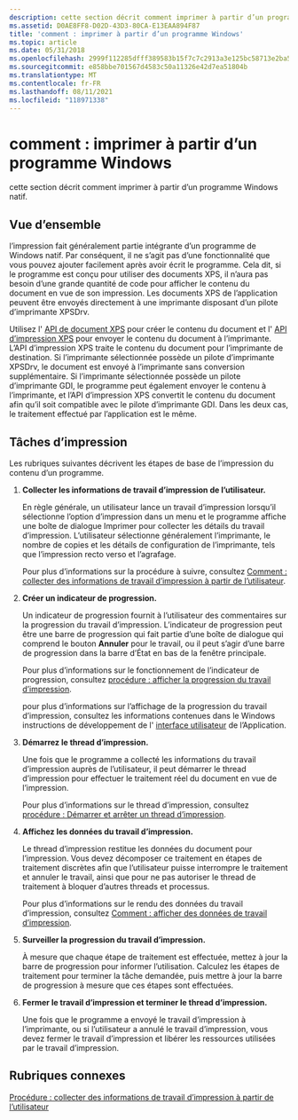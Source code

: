 ```yaml
---
description: cette section décrit comment imprimer à partir d’un programme Windows natif.
ms.assetid: D0AE8FF8-D02D-43D3-80CA-E13EAA894F87
title: 'comment : imprimer à partir d’un programme Windows'
ms.topic: article
ms.date: 05/31/2018
ms.openlocfilehash: 2999f112285dfff389583b15f7c7c2913a3e125bc58713e2ba5f18973aa6e1ab
ms.sourcegitcommit: e858bbe701567d4583c50a11326e42d7ea51804b
ms.translationtype: MT
ms.contentlocale: fr-FR
ms.lasthandoff: 08/11/2021
ms.locfileid: "118971338"
---
```

# <a name="how-to-print-from-a-windows-program"></a>comment : imprimer à partir d’un programme Windows

cette section décrit comment imprimer à partir d’un programme Windows natif.

## <a name="overview"></a>Vue d’ensemble

l’impression fait généralement partie intégrante d’un programme de Windows natif. Par conséquent, il ne s’agit pas d’une fonctionnalité que vous pouvez ajouter facilement après avoir écrit le programme. Cela dit, si le programme est conçu pour utiliser des documents XPS, il n’aura pas besoin d’une grande quantité de code pour afficher le contenu du document en vue de son impression. Les documents XPS de l’application peuvent être envoyés directement à une imprimante disposant d’un pilote d’imprimante XPSDrv.

Utilisez l' [API de document XPS](/previous-versions/windows/desktop/dd316976(v=vs.85)) pour créer le contenu du document et l' [API d’impression XPS](xps-printing.md) pour envoyer le contenu du document à l’imprimante. L’API d’impression XPS traite le contenu du document pour l’imprimante de destination. Si l’imprimante sélectionnée possède un pilote d’imprimante XPSDrv, le document est envoyé à l’imprimante sans conversion supplémentaire. Si l’imprimante sélectionnée possède un pilote d’imprimante GDI, le programme peut également envoyer le contenu à l’imprimante, et l’API d’impression XPS convertit le contenu du document afin qu’il soit compatible avec le pilote d’imprimante GDI. Dans les deux cas, le traitement effectué par l’application est le même.

## <a name="printing-tasks"></a>Tâches d’impression

Les rubriques suivantes décrivent les étapes de base de l’impression du contenu d’un programme.

1.  **Collecter les informations de travail d’impression de l’utilisateur.**

    En règle générale, un utilisateur lance un travail d’impression lorsqu’il sélectionne l’option d’impression dans un menu et le programme affiche une boîte de dialogue Imprimer pour collecter les détails du travail d’impression. L’utilisateur sélectionne généralement l’imprimante, le nombre de copies et les détails de configuration de l’imprimante, tels que l’impression recto verso et l’agrafage.

    Pour plus d’informations sur la procédure à suivre, consultez [Comment : collecter des informations de travail d’impression à partir de l’utilisateur](preparing-to-print.md).

2.  **Créer un indicateur de progression.**

    Un indicateur de progression fournit à l’utilisateur des commentaires sur la progression du travail d’impression. L’indicateur de progression peut être une barre de progression qui fait partie d’une boîte de dialogue qui comprend le bouton **Annuler** pour le travail, ou il peut s’agir d’une barre de progression dans la barre d’État en bas de la fenêtre principale.

    Pour plus d’informations sur le fonctionnement de l’indicateur de progression, consultez [procédure : afficher la progression du travail d’impression](cancel-dialog-box.md).

    pour plus d’informations sur l’affichage de la progression du travail d’impression, consultez les informations contenues dans le Windows instructions de développement de l' [interface utilisateur](/windows/desktop/windows-application-ui-development) de l’Application.

3.  **Démarrez le thread d’impression.**

    Une fois que le programme a collecté les informations du travail d’impression auprès de l’utilisateur, il peut démarrer le thread d’impression pour effectuer le traitement réel du document en vue de l’impression.

    Pour plus d’informations sur le thread d’impression, consultez [procédure : Démarrer et arrêter un thread d’impression](how-to--start-and-stop-a-printing-thread.md).

4.  **Affichez les données du travail d’impression.**

    Le thread d’impression restitue les données du document pour l’impression. Vous devez décomposer ce traitement en étapes de traitement discrètes afin que l’utilisateur puisse interrompre le traitement et annuler le travail, ainsi que pour ne pas autoriser le thread de traitement à bloquer d’autres threads et processus.

    Pour plus d’informations sur le rendu des données du travail d’impression, consultez [Comment : afficher des données de travail d’impression](how-to--render-the-print-job-data.md).

5.  **Surveiller la progression du travail d’impression.**

    À mesure que chaque étape de traitement est effectuée, mettez à jour la barre de progression pour informer l’utilisation. Calculez les étapes de traitement pour terminer la tâche demandée, puis mettre à jour la barre de progression à mesure que ces étapes sont effectuées.

6.  **Fermer le travail d’impression et terminer le thread d’impression.**

    Une fois que le programme a envoyé le travail d’impression à l’imprimante, ou si l’utilisateur a annulé le travail d’impression, vous devez fermer le travail d’impression et libérer les ressources utilisées par le travail d’impression.

## <a name="related-topics"></a>Rubriques connexes

<dl> <dt>

[Procédure : collecter des informations de travail d’impression à partir de l’utilisateur](preparing-to-print.md)
</dt> </dl>

 

 

